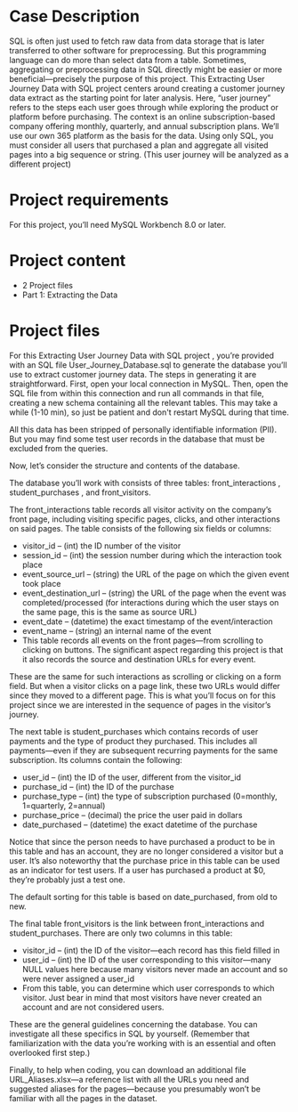 # Case Description

SQL is often just used to fetch raw data from data storage that is later transferred to other software for preprocessing. But this programming language can do more than select data from a table. Sometimes, aggregating or preprocessing data in SQL directly might be easier or more beneficial—precisely the purpose of this project. This Extracting User Journey Data with SQL project centers around creating a customer journey data extract as the starting point for later analysis. Here, “user journey” refers to the steps each user goes through while exploring the product or platform before purchasing. The context is an online subscription-based company offering monthly, quarterly, and annual subscription plans. We’ll use our own 365 platform as the basis for the data. Using only SQL, you must consider all users that purchased a plan and aggregate all visited pages into a big sequence or string. (This user journey will be analyzed as a different project)

# Project requirements

For this project, you’ll need MySQL Workbench 8.0 or later.

# Project content

- 2 Project files
- Part 1: Extracting the Data

# Project files

For this Extracting User Journey Data with SQL project , you’re provided with an SQL file User_Journey_Database.sql to generate the database you’ll use to extract customer journey data. The steps in generating it are straightforward. First, open your local connection in MySQL. Then, open the SQL file from within this connection and run all commands in that file, creating a new schema containing all the relevant tables. This may take a while (1-10 min), so just be patient and don't restart MySQL during that time.

All this data has been stripped of personally identifiable information (PII). But you may find some test user records in the database that must be excluded from the queries.

Now, let’s consider the structure and contents of the database.

The database you’ll work with consists of three tables: front_interactions , student_purchases , and front_visitors.

The front_interactions  table records all visitor activity on the company’s front page, including visiting specific pages, clicks, and other interactions on said pages. The table consists of the following six fields or columns:

- visitor_id  – (int) the ID number of the visitor
- session_id  – (int) the session number during which the interaction took place
- event_source_url  – (string) the URL of the page on which the given event took place
- event_destination_url   – (string) the URL of the page when the event was completed/processed (for interactions during which the user stays on the same page, this is the same as source URL)
- event_date   – (datetime) the exact timestamp of the event/interaction
- event_name   – (string) an internal name of the event
- This table records all events on the front pages—from scrolling to clicking on buttons. The significant aspect regarding this project is that it also records the source and destination URLs for every event. 

These are the same for such interactions as scrolling or clicking on a form field. But when a visitor clicks on a page link, these two URLs would differ since they moved to a different page. This is what you’ll focus on for this project since we are interested in the sequence of pages in the visitor’s journey.

The next table is student_purchases  which contains records of user payments and the type of product they purchased. This includes all payments—even if they are subsequent recurring payments for the same subscription. Its columns contain the following:

- user_id   – (int) the ID of the user, different from the visitor_id
- purchase_id   – (int) the ID of the purchase
- purchase_type   – (int) the type of subscription purchased (0=monthly, 1=quarterly, 2=annual)
- purchase_price   – (decimal) the price the user paid in dollars
- date_purchased   – (datetime) the exact datetime of the purchase

Notice that since the person needs to have purchased a product to be in this table and has an account, they are no longer considered a visitor but a user. It’s also noteworthy that the purchase price in this table can be used as an indicator for test users. If a user has purchased a product at $0, they’re probably just a test one.

The default sorting for this table is based on date_purchased, from old to new.

The final table front_visitors  is the link between front_interactions and student_purchases. There are only two columns in this table:

- visitor_id   – (int) the ID of the visitor—each record has this field filled in
- user_id   – (int) the ID of the user corresponding to this visitor—many NULL values here because many visitors never made an account and so were never assigned a user_id
- From this table, you can determine which user corresponds to which visitor. Just bear in mind that most visitors have never created an account and are not considered users.

These are the general guidelines concerning the database. You can investigate all these specifics in SQL by yourself. (Remember that familiarization with the data you’re working with is an essential and often overlooked first step.)

Finally, to help when coding, you can download an additional file URL_Aliases.xlsx—a reference list with all the URLs you need and suggested aliases for the pages—because you presumably won’t be familiar with all the pages in the dataset.  
